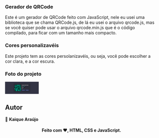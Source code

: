 ### Gerador de QRCode

Este é um gerador de QRCode feito com JavaScript, nele eu usei uma biblioteca 
que se chama QRCode.js, de lá eu usei o arquivo qrcode.js, mas se você quiser pode
usar o arquivo qrcode.min.js que é o código compilado, para ficar com um tamanho mais compacto.

### Cores personalizavéis

Este projeto tem as cores persolanizavéis, ou seja, você pode escolher
a cor clara, e a cor escura.

### Foto do projeto

<img src=".github/background.png" height="40px">

## Autor

👤 **Kaique Araújo**

<h4 align="center">Feito com ❤️, HTML, CSS e JavaScript.</h3>